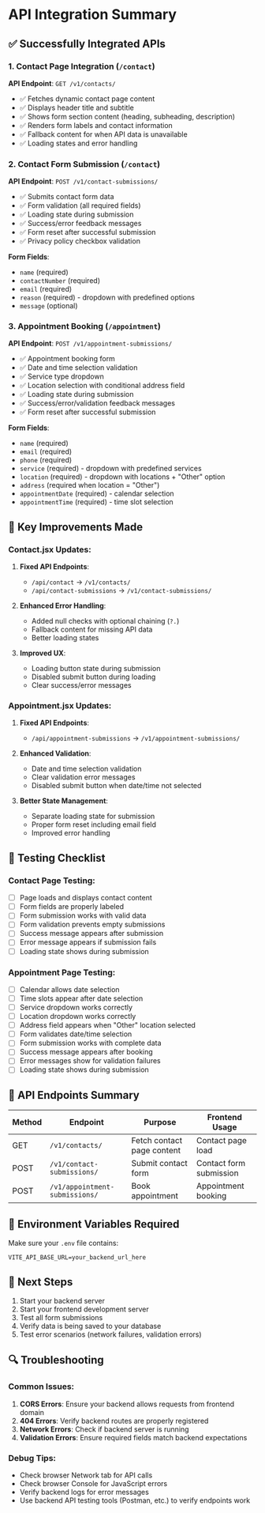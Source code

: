 # API Integration Summary

## ✅ Successfully Integrated APIs

### 1. Contact Page Integration (`/contact`)
**API Endpoint**: `GET /v1/contacts/`
- ✅ Fetches dynamic contact page content
- ✅ Displays header title and subtitle
- ✅ Shows form section content (heading, subheading, description)
- ✅ Renders form labels and contact information
- ✅ Fallback content for when API data is unavailable
- ✅ Loading states and error handling

### 2. Contact Form Submission (`/contact`)
**API Endpoint**: `POST /v1/contact-submissions/`
- ✅ Submits contact form data
- ✅ Form validation (all required fields)
- ✅ Loading state during submission
- ✅ Success/error feedback messages
- ✅ Form reset after successful submission
- ✅ Privacy policy checkbox validation

**Form Fields**:
- `name` (required)
- `contactNumber` (required)  
- `email` (required)
- `reason` (required) - dropdown with predefined options
- `message` (optional)

### 3. Appointment Booking (`/appointment`)
**API Endpoint**: `POST /v1/appointment-submissions/`
- ✅ Appointment booking form
- ✅ Date and time selection validation
- ✅ Service type dropdown
- ✅ Location selection with conditional address field
- ✅ Loading state during submission
- ✅ Success/error/validation feedback messages
- ✅ Form reset after successful submission

**Form Fields**:
- `name` (required)
- `email` (required)
- `phone` (required)
- `service` (required) - dropdown with predefined services
- `location` (required) - dropdown with locations + "Other" option
- `address` (required when location = "Other")
- `appointmentDate` (required) - calendar selection
- `appointmentTime` (required) - time slot selection

## 🔧 Key Improvements Made

### Contact.jsx Updates:
1. **Fixed API Endpoints**: 
   - `/api/contact` → `/v1/contacts/`
   - `/api/contact-submissions` → `/v1/contact-submissions/`

2. **Enhanced Error Handling**:
   - Added null checks with optional chaining (`?.`)
   - Fallback content for missing API data
   - Better loading states

3. **Improved UX**:
   - Loading button state during submission
   - Disabled submit button during loading
   - Clear success/error messages

### Appointment.jsx Updates:
1. **Fixed API Endpoints**:
   - `/api/appointment-submissions` → `/v1/appointment-submissions/`

2. **Enhanced Validation**:
   - Date and time selection validation
   - Clear validation error messages
   - Disabled submit button when date/time not selected

3. **Better State Management**:
   - Separate loading state for submission
   - Proper form reset including email field
   - Improved error handling

## 🧪 Testing Checklist

### Contact Page Testing:
- [ ] Page loads and displays contact content
- [ ] Form fields are properly labeled
- [ ] Form submission works with valid data
- [ ] Form validation prevents empty submissions
- [ ] Success message appears after submission
- [ ] Error message appears if submission fails
- [ ] Loading state shows during submission

### Appointment Page Testing:
- [ ] Calendar allows date selection
- [ ] Time slots appear after date selection
- [ ] Service dropdown works correctly
- [ ] Location dropdown works correctly
- [ ] Address field appears when "Other" location selected
- [ ] Form validates date/time selection
- [ ] Form submission works with complete data
- [ ] Success message appears after booking
- [ ] Error messages show for validation failures
- [ ] Loading state shows during submission

## 🔗 API Endpoints Summary

| Method | Endpoint | Purpose | Frontend Usage |
|--------|----------|---------|----------------|
| GET | `/v1/contacts/` | Fetch contact page content | Contact page load |
| POST | `/v1/contact-submissions/` | Submit contact form | Contact form submission |
| POST | `/v1/appointment-submissions/` | Book appointment | Appointment booking |

## 📝 Environment Variables Required

Make sure your `.env` file contains:
```
VITE_API_BASE_URL=your_backend_url_here
```

## 🚀 Next Steps

1. Start your backend server
2. Start your frontend development server
3. Test all form submissions
4. Verify data is being saved to your database
5. Test error scenarios (network failures, validation errors)

## 🔍 Troubleshooting

### Common Issues:
1. **CORS Errors**: Ensure your backend allows requests from frontend domain
2. **404 Errors**: Verify backend routes are properly registered
3. **Network Errors**: Check if backend server is running
4. **Validation Errors**: Ensure required fields match backend expectations

### Debug Tips:
- Check browser Network tab for API calls
- Check browser Console for JavaScript errors
- Verify backend logs for error messages
- Use backend API testing tools (Postman, etc.) to verify endpoints work
